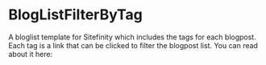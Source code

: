 BlogListFilterByTag
===================
<p>
A bloglist template for Sitefinity which includes the tags for each blogpost. Each tag is a link that can be clicked to filter the blogpost list. You can read about it here:
</p>
